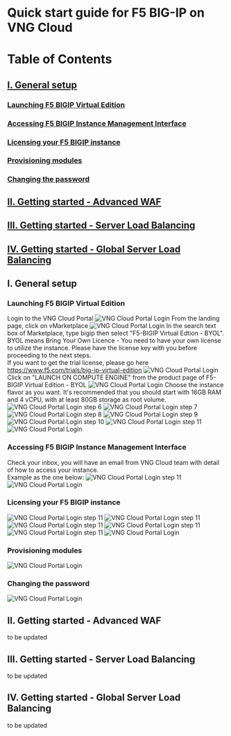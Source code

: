 # Quick start guide for F5 BIG-IP on VNG Cloud
# Table of Contents
## [I. General setup](#I)
### [Launching F5 BIGIP Virtual Edition](#I1)
### [Accessing F5 BIGIP Instance Management Interface](#I2)
### [Licensing your F5 BIGIP instance](#I3)
### [Provisioning modules](#I4)
### [Changing the password](#I5)
## [II. Getting started - Advanced WAF](#II)
## [III. Getting started - Server Load Balancing](#III)
## [IV. Getting started - Global Server Load Balancing](#IV)


## I. General setup <a name="I"></a>
### Launching F5 BIGIP Virtual Edition <a name="I1"></a>
Login to the VNG Cloud Portal
![VNG Cloud Portal Login](/img/vng-portal-login.png)
From the landing page, click on vMarketplace
![VNG Cloud Portal Login](/img/vng-portal-landingpage.png)
In the search text box of Marketplace, type bigip then select "F5-BIGIP Virtual Edtion - BYOL".<br>
BYOL means Bring Your Own Licence - You need to have your own license to utilize the instance. Please have the license key with you before proceeding to the next steps.<br>
If you want to get the trial license, please go here https://www.f5.com/trials/big-ip-virtual-edition
![VNG Cloud Portal Login](/img/vng-portal-marketplace-search-bigip.png)
Click on "LAUNCH ON COMPUTE ENGINE" from the product page of F5-BIGIP Virtual Edition - BYOL
![VNG Cloud Portal Login](/img/vng-portal-launch-bigip.png)
Choose the instance flavor as you want. It's recommended that you should start with 16GB RAM and 4 vCPU, with at least 80GB storage as root volume.
![VNG Cloud Portal Login](/img/vng-portal-bigip-instance-config.png)
step 6
![VNG Cloud Portal Login](/img/vng-portal-bigip-launch-summary.png)
step 7
![VNG Cloud Portal Login](/img/vng-portal-checkout.png)
step 8
![VNG Cloud Portal Login](/img/vng-bigip-checkout2.png)
step 9
![VNG Cloud Portal Login](/img/vng-bigip-cloud-checkout3.png)
step 10
![VNG Cloud Portal Login](/img/vng-big-ip-checkout-done.png)
step 11
![VNG Cloud Portal Login](/img/vng-bigip-instance-detail.png)
### Accessing F5 BIGIP Instance Management Interface <a name="I2"></a>
Check your inbox, you will have an email from VNG Cloud team with detail of how to access your instance.<br>
Example as the one below:
![VNG Cloud Portal Login](/img/vng-bigip-logindetail.png)
step 11
![VNG Cloud Portal Login](/img/vng-securitygroup.png)
### Licensing your F5 BIGIP instance <a name="I3"></a>
![VNG Cloud Portal Login](/img/vng-bigip-license.png)
step 11
![VNG Cloud Portal Login](/img/vng-bigip-license-key.png)
step 11
![VNG Cloud Portal Login](/img/license-activate1.png)
step 11
![VNG Cloud Portal Login](/img/license-activate2.png)
step 11
![VNG Cloud Portal Login](/img/license-activate3.png)
step 11
![VNG Cloud Portal Login](/img/license-activate4.png)
### Provisioning modules <a name="I4"></a>
![VNG Cloud Portal Login](/img/vng-bigip-provisioning.png)
### Changing the password <a name="I5"></a>
![VNG Cloud Portal Login](/img/change-password.png)

## II. Getting started - Advanced WAF <a name="II"></a>
to be updated
## III. Getting started - Server Load Balancing <a name="III"></a>
to be updated
## IV. Getting started - Global Server Load Balancing <a name="IV"></a>
to be updated

